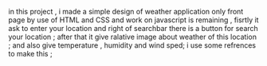 in this project , i made a simple design of weather application only front page by use of HTML and CSS and work on javascript is remaining ,
fisrtly it ask to enter your location and right of searchbar there is a button for search your location ;
after that it give ralative image about weather of this location ;
and also give temperature , humidity and wind sped;
i use some refrences to make this ;
